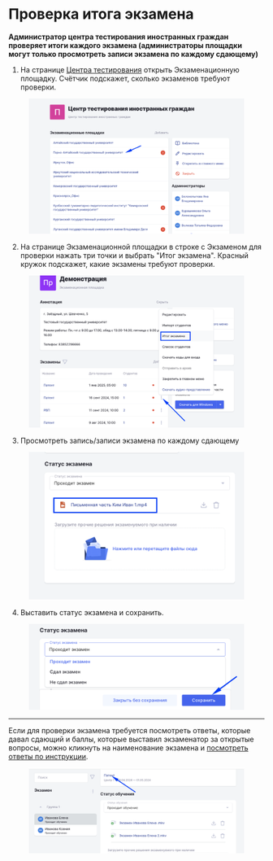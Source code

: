 # Проверка итога экзамена

**Администратор центра тестирования иностранных граждан проверяет итоги каждого экзамена (администраторы площадки могут только просмотреть записи экзамена по каждому сдающему)**

1. На странице [Центра тестирования](https://www.odin.study/ru/Division/Info/2924) открыть Экзаменационную площадку. Счётчик подскажет, сколько экзаменов требуют проверки.

<figure><img src="../.gitbook/assets/image (303).png" alt=""><figcaption></figcaption></figure>

2. На странице Экзаменационной площадки в строке с Экзаменом для проверки нажать три точки и выбрать "Итог экзамена". Красный кружок подскажет, какие экзамены требуют проверки.

<figure><img src="../.gitbook/assets/image (304).png" alt=""><figcaption></figcaption></figure>

3. Просмотреть запись/записи экзамена по каждому сдающему

<figure><img src="../.gitbook/assets/image (306).png" alt=""><figcaption></figcaption></figure>

4. Выставить статус экзамена и сохранить.

<figure><img src="../.gitbook/assets/image (307).png" alt=""><figcaption></figcaption></figure>

***

Если для проверки экзамена требуется посмотреть ответы, которые давал сдающий и баллы, которые выставил экзаменатор за открытые вопросы, можно кликнуть на наименование экзамена и [посмотреть ответы по инструкции](proverka-otkrytykh-voprosov-v-testirovanii.md#otkryt-so-stranica-ekzamena).

<figure><img src="../.gitbook/assets/image (195).png" alt=""><figcaption></figcaption></figure>
